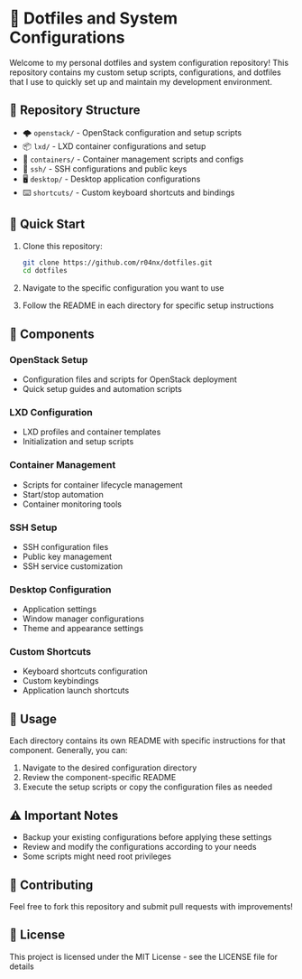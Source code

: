 # 🚀 Dotfiles and System Configurations

Welcome to my personal dotfiles and system configuration repository! This repository contains my custom setup scripts, configurations, and dotfiles that I use to quickly set up and maintain my development environment.

## 📁 Repository Structure

- 🌩️ `openstack/` - OpenStack configuration and setup scripts
- 📦 `lxd/` - LXD container configurations and setup
- 🐳 `containers/` - Container management scripts and configs
- 🔐 `ssh/` - SSH configurations and public keys
- 🖥️ `desktop/` - Desktop application configurations
- ⌨️ `shortcuts/` - Custom keyboard shortcuts and bindings

## 🚀 Quick Start

1. Clone this repository:
   ```bash
   git clone https://github.com/r04nx/dotfiles.git
   cd dotfiles
   ```

2. Navigate to the specific configuration you want to use
3. Follow the README in each directory for specific setup instructions

## 🔧 Components

### OpenStack Setup
- Configuration files and scripts for OpenStack deployment
- Quick setup guides and automation scripts

### LXD Configuration
- LXD profiles and container templates
- Initialization and setup scripts

### Container Management
- Scripts for container lifecycle management
- Start/stop automation
- Container monitoring tools

### SSH Setup
- SSH configuration files
- Public key management
- SSH service customization

### Desktop Configuration
- Application settings
- Window manager configurations
- Theme and appearance settings

### Custom Shortcuts
- Keyboard shortcuts configuration
- Custom keybindings
- Application launch shortcuts

## 📝 Usage

Each directory contains its own README with specific instructions for that component. Generally, you can:

1. Navigate to the desired configuration directory
2. Review the component-specific README
3. Execute the setup scripts or copy the configuration files as needed

## ⚠️ Important Notes

- Backup your existing configurations before applying these settings
- Review and modify the configurations according to your needs
- Some scripts might need root privileges

## 🤝 Contributing

Feel free to fork this repository and submit pull requests with improvements!

## 📄 License

This project is licensed under the MIT License - see the LICENSE file for details
